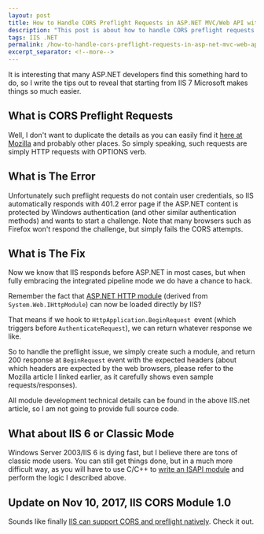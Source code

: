 ```yaml
---
layout: post
title: How to Handle CORS Preflight Requests in ASP.NET MVC/Web API with Windows Authentication
description: "This post is about how to handle CORS preflight requests in ASP.NET MVC/Web API with Windows Authentication."
tags: IIS .NET
permalink: /how-to-handle-cors-preflight-requests-in-asp-net-mvc-web-api-with-windows-authentication-f19814cbb558
excerpt_separator: <!--more-->
---
```


It is interesting that many ASP.NET developers find this something hard to do, so I write the tips out to reveal that starting from IIS 7 Microsoft makes things so much easier.
<!--more-->

## What is CORS Preflight Requests
Well, I don't want to duplicate the details as you can easily find it [here at Mozilla](https://developer.mozilla.org/en-US/docs/Web/HTTP/Access_control_CORS#Preflighted_requests) and probably other places. So simply speaking, such requests are simply HTTP requests with OPTIONS verb.

## What is The Error
Unfortunately such preflight requests do not contain user credentials, so IIS automatically responds with 401.2 error page if the ASP.NET content is protected by Windows authentication (and other similar authentication methods) and wants to start a challenge. Note that many browsers such as Firefox won't respond the challenge, but simply fails the CORS attempts.

## What is The Fix
Now we know that IIS responds before ASP.NET in most cases, but when fully embracing the integrated pipeline mode we do have a chance to hack.

Remember the fact that [ASP.NET HTTP module](http://www.iis.net/learn/develop/runtime-extensibility/developing-a-module-using-net) (derived from `System.Web.IHttpModule`) can now be loaded directly by IIS?

That means if we hook to `HttpApplication.BeginRequest `event (which triggers before `AuthenticateRequest`), we can return whatever response we like.

So to handle the preflight issue, we simply create such a module, and return 200 response at `BeginRequest` event with the expected headers (about which headers are expected by the web browsers, please refer to the Mozilla article I linked earlier, as it carefully shows even sample requests/responses).

All module development technical details can be found in the above IIS.net article, so I am not going to provide full source code.

## What about IIS 6 or Classic Mode
Windows Server 2003/IIS 6 is dying fast, but I believe there are tons of classic mode users. You can still get things done, but in a much more difficult way, as you will have to use C/C++ to [write an ISAPI module](http://www.iis.net/learn/develop/runtime-extensibility/develop-a-native-cc-module-for-iis) and perform the logic I described above.

## Update on Nov 10, 2017, IIS CORS Module 1.0

Sounds like finally [IIS can support CORS and preflight natively](https://blogs.iis.net/iisteam/introducing-iis-cors-1-0). Check it out.
